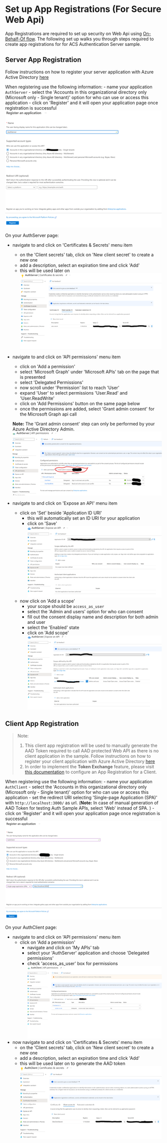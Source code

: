 # Set up App Registrations (For Secure Web Api)
App Registrations are required to set up security on Web Api using [On-Behalf-Of flow](https://docs.microsoft.com/en-us/azure/active-directory/develop/v2-oauth2-on-behalf-of-flow). The following set up walks you through steps required to create app registrations for for ACS Authentication Server sample.

## Server App Registration
Follow instructions on how to register your server application with Azure Active Directory [here](https://docs.microsoft.com/azure/active-directory/develop/quickstart-register-app)

When registering use the following information:
    - name your application `AuthServer`
        - select the 'Accounts in this organizational directory only (Microsoft only - Single tenant)' option for who can use or access this application
        - click on 'Register' and it will open your application page once registration is successful
        ![Diagram](../images/register-server-app.png)

On your AuthServer page:
  - navigate to and click on 'Certificates & Secrets' menu item
    - on the 'Client secrets' tab, click on 'New client secret' to create a new one
    - add a description, select an expiration time and click 'Add'
    - this will be used later on
    ![Diagram](../images/create_client_secrets_server_app.png)
  - navigate to and click on 'API permissions' menu item
    - click on 'Add a permission'
    - select 'Microsoft Graph' under 'Microsoft APIs' tab on the page that is presented
    - select 'Delegated Permissions'
    - now scroll under 'Permission' list to reach 'User'
    - expand 'User' to select permissions 'User.Read' and 'User.ReadWrite'
    - click on 'Add Permissions' button on the same page below
    - once the permissions are added, select 'Grant admin consent' for the Microsoft Graph api call
    
    **Note:** The 'Grant admin consent' step can only be performed by your Azure Active Directory Admin.
    ![Diagram](../images/add_graph_api_permissions_server_app.png)
  - navigate to and click on 'Expose an API' menu item
    - click on 'Set' beside 'Application ID URI'
      - this will automatically set an ID URI for your application
      - click on 'Save'
      ![Diagram](../images/set_application_id_uri_server_app.png)
    - now click on 'Add a scope'
      - your scope should be `access_as_user`
      - select the 'Admin and users' option for who can consent
      - fill out the consent display name and description for both admin and user
      - select the 'Enabled' state
      - click on 'Add scope'
      ![Diagram](../images/add_exposed_api_scope_server_app.png)

## Client App Registration

> Note:
>
> 1. This client app registration will be used to manually generate the AAD Token required to call AAD protected Web API as there is no client application in the sample. Follow instructions on how to register your client application with Azure Active Directory [here](https://docs.microsoft.com/azure/active-directory/develop/quickstart-register-app)
> 2. In order to implement the **Token Exchange** feature, please visit [this documentation](https://docs.microsoft.com/azure/communication-services/quickstarts/manage-teams-identity?pivots=programming-language-javascript#administrator-actions) to configure an App Registration for a Client.

When registering use the following information:
    - name your application `AuthClient`
        - select the 'Accounts in this organizational directory only (Microsoft only - Single tenant)' option for who can use or access this application
        - set the redirect URI selecting 'Single-page Application (SPA)' with `http://localhost:3000/` as url.  (**Note:** In case of manual generation of AAD Token for testing Auth Sample APIs, select 'Web' instead of SPA. )
        - click on 'Register' and it will open your application page once registration is successful
        ![Diagram](../images/register-client-app.png)

On your AuthClient page:
  - navigate to and click on 'API permissions' menu item
    - click on 'Add a permission'
      - navigate and click on 'My APIs' tab
      - select your 'AuthServer' application and choose 'Delegated permissions'
      - check 'access_as_user' box for permissions
      ![Diagram](../images/set_api_permissions_client_app.png)
  - now navigate to and click on 'Certificates & Secrets' menu item
    - on the 'Client secrets' tab, click on 'New client secret' to create a new one
    - add a description, select an expiration time and click 'Add'
    - this will be used later on to generate the AAD token
    ![Diagram](../images/create_client_secrets_client_app.png)
